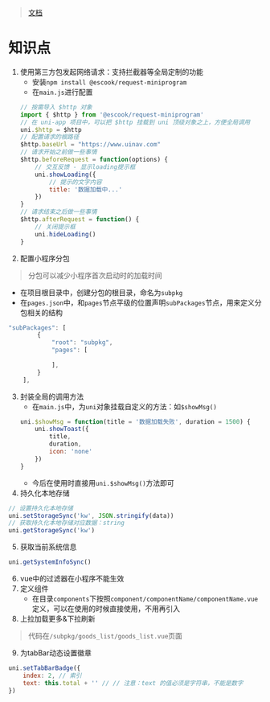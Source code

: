 
> [文档](https://applet-base-api-t.itheima.net/docs-uni-shop/index.htm)
# 知识点
1. 使用第三方包发起网络请求：支持拦截器等全局定制的功能
	* 安装`npm install @escook/request-miniprogram`
	* 在`main.js`进行配置
	```js
	// 按需导入 $http 对象
	import { $http } from '@escook/request-miniprogram'
	// 在 uni-app 项目中，可以把 $http 挂载到 uni 顶级对象之上，方便全局调用
	uni.$http = $http
	// 配置请求的根路径
	$http.baseUrl = "https://www.uinav.com"
	// 请求开始之前做一些事情
	$http.beforeRequest = function(options) {
		// 交互反馈 - 显示loading提示框
		uni.showLoading({
			// 提示的文字内容
			title: '数据加载中...'
		})
	}
	// 请求结束之后做一些事情
	$http.afterRequest = function() {
		// 关闭提示框
		uni.hideLoading()
	}
	```
2. 配置小程序分包
> 分包可以减少小程序首次启动时的加载时间

* 在项目根目录中，创建分包的根目录，命名为`subpkg`
* 在`pages.json`中，和`pages`节点平级的位置声明`subPackages`节点，用来定义分包相关的结构
```js
"subPackages": [
		{
			"root": "subpkg",
			"pages": [
				
			],
		}
	],
```
3. 封装全局的调用方法
	* 在`main.js`中，为`uni`对象挂载自定义的方法：如`$showMsg()`
	```js
	uni.$showMsg = function(title = '数据加载失败', duration = 1500) {
		uni.showToast({
			title,
			duration,
			icon: 'none'
		})
	}
	```
	* 今后在使用时直接用`uni.$showMsg()`方法即可
4. 持久化本地存储
```js
// 设置持久化本地存储
uni.setStorageSync('kw', JSON.stringify(data))
// 获取持久化本地存储对应数据：string
uni.getStorageSync('kw')
```
5. 获取当前系统信息
```js
uni.getSystemInfoSync()
```
6. vue中的过滤器在小程序不能生效
7. 定义组件
	* 在目录`components`下按照`component/componentName/componentName.vue`定义，可以在使用的时候直接使用，不用再引入
8. 上拉加载更多&下拉刷新

> 代码在`/subpkg/goods_list/goods_list.vue`页面

9. 为tabBar动态设置徽章
```js
uni.setTabBarBadge({
	index: 2, // 索引
	text: this.total + '' // // 注意：text 的值必须是字符串，不能是数字
})
```
